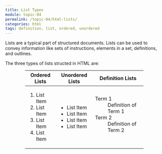 ```yaml
---
title: List Types
module: topic-04
permalink: /topic-04/html-lists/
categories: html
tags: definition, list, ordered, unordered
---
```


<div class="divider-heading"></div>

Lists are a typical part of structured documents. Lists can be used to convey information like sets of instructions, elements in a set, definitions, and outlines.

The three types of lists structed in HTML are:


<table style="width: 75%; margin: auto;">
  <thead>
    <th>Ordered Lists</th>
    <th>Unordered Lists</th>
    <th>Definition Lists</th>
  </thead>
  <tbody>
    <tr>
      <td style="border: none;">
        <ol type="1">
          <li>List Item</li>
          <li>List Item</li>
          <li>List Item</li>
          <li>List Item</li>
        </ol>
      </td>
      <td style="border: none;">
        <ul type="A">
          <li>List Item</li>
          <li>List Item</li>
          <li>List Item</li>
          <li>List Item</li>
        </ul>
      </td><td style="border: none;">
        <dl>
          <dt>Term 1</dt>
            <dd>Definition of Term 1</dd>
          <dt>Term 2</dt>
            <dd>Definition of Term 2</dd>
        </dl>
      </td>
    </tr>
  </tbody>
</table>
